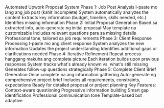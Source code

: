 Automated Upwork Proposal System
Phase 1: Job Post Analysis
I-paste mo lang ang job post (kahit incomplete)
System automatically analyzes the content
Extracts key information (budget, timeline, skills needed, etc.)
Identifies missing information
Phase 2: Initial Proposal Generation
Based sa extracted info, auto-generate ng initial proposal
May template na customizable
Includes relevant questions para sa missing details
Professional tone, tailored sa job requirements
Phase 3: Client Response Processing
I-paste mo ang client response
System analyzes the new information
Updates the project understanding
Identifies additional gaps or clarifications needed
Phase 4: Iterative Refinement
Repeat process hanggang makuha ang complete picture
Each iteration builds upon previous responses
System tracks what's already known vs. what's still missing
Generates follow-up questions strategically
Phase 5: Complete Client Brief Generation
Once complete na ang information gathering
Auto-generate ng comprehensive project brief
Includes all requirements, constraints, expectations
Ready for detailed proposal or project planning
Key Features:
Context-aware questioning
Progressive information building
Smart gap identification
Professional communication tone
Template-based but adaptive